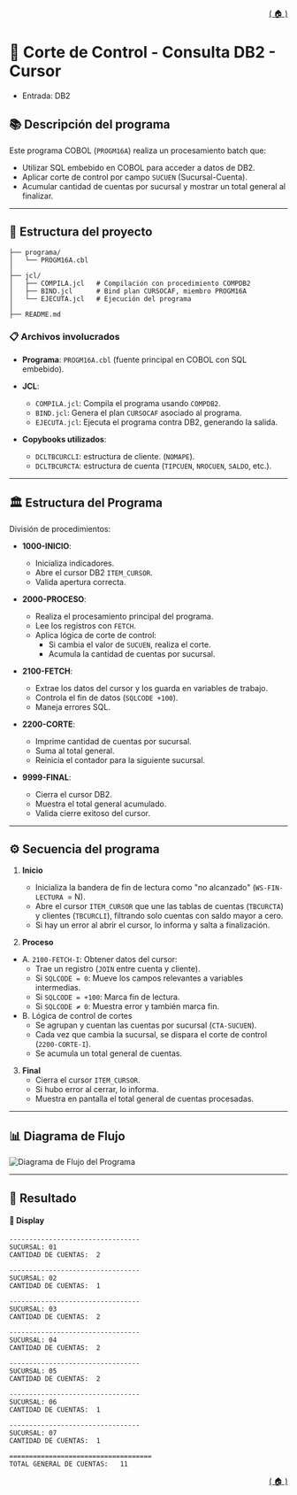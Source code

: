 <div style="text-align: right;">

[( 🏠 )](/)

</div>

# 🧾 Corte de Control - Consulta DB2 - Cursor
  - Entrada: DB2
## 📚 Descripción del programa

Este programa COBOL (`PROGM16A`) realiza un procesamiento batch que:
  - Utilizar SQL embebido en COBOL para acceder a datos de DB2.
  - Aplicar corte de control por campo `SUCUEN` (Sucursal-Cuenta).
  - Acumular cantidad de cuentas por sucursal y mostrar un total general al finalizar.


--- 

## 🚀 Estructura del proyecto
```
├── programa/
│   └── PROGM16A.cbl
│
├── jcl/
│   ├── COMPILA.jcl   # Compilación con procedimiento COMPDB2
│   ├── BIND.jcl      # Bind plan CURSOCAF, miembro PROGM16A
│   └── EJECUTA.jcl   # Ejecución del programa
│
├── README.md
```

### 📋 Archivos involucrados

- **Programa**: `PROGM16A.cbl` (fuente principal en COBOL con SQL embebido).
- **JCL**:
  - `COMPILA.jcl`: Compila el programa usando `COMPDB2`.
  - `BIND.jcl`: Genera el plan `CURSOCAF` asociado al programa.
  - `EJECUTA.jcl`: Ejecuta el programa contra DB2, generando la salida.

- **Copybooks utilizados**:
  - `DCLTBCURCLI`: estructura de cliente. (`NOMAPE`). 
  - `DCLTBCURCTA`: estructura de cuenta (`TIPCUEN`, `NROCUEN`, `SALDO`, etc.).


---

## 🏛️ Estructura del Programa  
División de procedimientos:

- **1000-INICIO**:  
  - Inicializa indicadores.
  - Abre el cursor DB2 `ITEM_CURSOR`.
  - Valida apertura correcta.

- **2000-PROCESO**:  
  - Realiza el procesamiento principal del programa.
  - Lee los registros con `FETCH`.
  - Aplica lógica de corte de control:
    - Si cambia el valor de `SUCUEN`, realiza el corte.
    - Acumula la cantidad de cuentas por sucursal.

- **2100-FETCH**:  
  - Extrae los datos del cursor y los guarda en variables de trabajo.
  - Controla el fin de datos (`SQLCODE +100`).
  - Maneja errores SQL.

- **2200-CORTE**:  
  - Imprime cantidad de cuentas por sucursal.
  - Suma al total general.
  - Reinicia el contador para la siguiente sucursal.

- **9999-FINAL**:  
  - Cierra el cursor DB2.
  - Muestra el total general acumulado.
  - Valida cierre exitoso del cursor.

---

## ⚙️ Secuencia del programa

1. **Inicio**
    - Inicializa la bandera de fin de lectura como "no alcanzado" (`WS-FIN-LECTURA `= N).
    - Abre el cursor `ITEM_CURSOR` que une las tablas de cuentas (`TBCURCTA`) y clientes (`TBCURCLI`), filtrando solo cuentas con saldo mayor a cero.
    - Si hay un error al abrir el cursor, lo informa y salta a finalización.

2. **Proceso**
  - A. `2100-FETCH-I`: Obtener datos del cursor:
    - Trae un registro (`JOIN` entre cuenta y cliente).
    - Si `SQLCODE = 0`: Mueve los campos relevantes a variables intermedias.
    - Si `SQLCODE = +100`: Marca fin de lectura.
    - Si `SQLCODE ≠ 0`: Muestra error y también marca fin.
  - B. Lógica de control de cortes  
    - Se agrupan y cuentan las cuentas por sucursal (`CTA-SUCUEN`).
    - Cada vez que cambia la sucursal, se dispara el corte de control (`2200-CORTE-I`).
    - Se acumula un total general de cuentas.

3. **Final**
    - Cierra el cursor `ITEM_CURSOR`.
    - Si hubo error al cerrar, lo informa.
    - Muestra en pantalla el total general de cuentas procesadas.
---

## 📊 Diagrama de Flujo
<image src="./GRAFICO.png" alt="Diagrama de Flujo del Programa">

---

## 🎯 Resultado

#### 💬 Display 
```texto
---------------------------------             
SUCURSAL: 01                                  
CANTIDAD DE CUENTAS:  2                       
                                              
---------------------------------             
SUCURSAL: 02                                  
CANTIDAD DE CUENTAS:  1                       
                                              
---------------------------------             
SUCURSAL: 03                                  
CANTIDAD DE CUENTAS:  2                       
                                              
---------------------------------             
SUCURSAL: 04                                  
CANTIDAD DE CUENTAS:  2                       
                                              
---------------------------------             
SUCURSAL: 05                                  
CANTIDAD DE CUENTAS:  2                       
                                              
---------------------------------             
SUCURSAL: 06                                  
CANTIDAD DE CUENTAS:  1                       
                                              
---------------------------------             
SUCURSAL: 07                                  
CANTIDAD DE CUENTAS:  1                       
                                              
====================================          
TOTAL GENERAL DE CUENTAS:   11                
```


<div style="text-align: right;">

[( 🏠 )](/)

</div>
